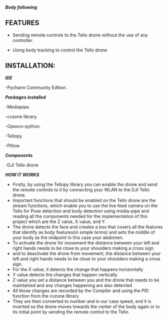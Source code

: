 ***Body following***

## FEATURES

- Sending remote controls to the Tello drone without the use of any controller.

- Using body tracking to control the Tello drone

## INSTALLATION:

***IDE***

-Pycharm Community Edition.

***Packages installed***

-Mediapipe.

-cvzone library.

-Opencv-python.

-Tellopy.

-Pillow.

***Components***

-DJI Tello drone

***HOW IT WORKS***

- Firstly, by using the Tellopy library you can enable the drone and send the remote controls to it by connecting your WLAN to the DJI Tello drone.
- Important functions that should be enabled on the Tello drone are the stream functions, which enable you to use the live feed camera on the Tello for Pose detection and body  detection using media-pipe and reading all the components needed for the implementation of this project which are the Z value, X value, and Y.
- The drone detects the face and creates a box that covers all the features that identify as body features(*in simple terms*) and sets the middle of your body as the midpoint in this case your abdomen.
- To activate the drone for movement the distance between your left and right hands needs to be close to your shoulders making a cross sign.
- and to deactivate the drone from movement, the distance between your left and right hands needs to be close to your shoulders making a cross sign.
- For the X value, it detects the change that happens horizontally
- Y value detects the changes that happen vertically
- Z value you set a distance between you and the drone that needs to be maintained and any changes happening are also detected
- All those changes are recorded by the Compiler and using the PID function from the cvzone library
- They are then converted to number and in our case speed, and it is inverted so the drone moves towards the center of the body again or to its initial point by sending the remote control to the Tello.
  
  










